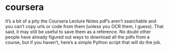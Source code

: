 coursera
========
It’s a bit of a pity the Coursera Lecture Notes pdf’s aren’t searchable and you can’t copy urls or code from them (unless you OCR them, I guess). That said, it may still be useful to save them as a reference. No doubt other people have already figured out ways to download all the pdfs from a course, but if you haven’t, here’s a simple Python script that will do the job.
